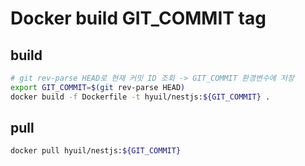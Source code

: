 # Docker build GIT_COMMIT tag

## build

```sh
# git rev-parse HEAD로 현재 커밋 ID 조회 -> GIT_COMMIT 환경변수에 저장
export GIT_COMMIT=$(git rev-parse HEAD)
docker build -f Dockerfile -t hyuil/nestjs:${GIT_COMMIT} .
```

## pull

```sh
docker pull hyuil/nestjs:${GIT_COMMIT}
```
